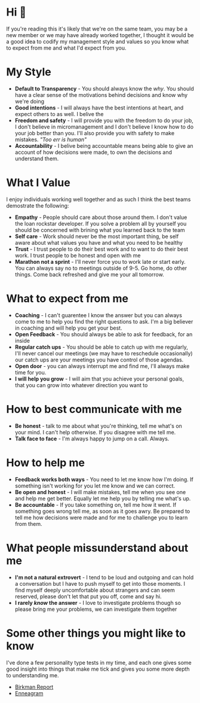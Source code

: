 # Hi :wave:
If you're reading this it's likely that we're on the same team, you may be a new member or we may have already worked together, I thought it would be a good idea to codify my management style and values so you know what to expect from me and what I'd expect from you.

# My Style
* **Default to Transparency** - You should always know the _why_. You should have a clear sense of the motivations behind decisions and know why we're doing 
* **Good intentions** - I will always have the best intentions at heart, and expect others to as well. I belive the 
* **Freedom and safety** - I will provide you with the freedom to do your job, I don't believe in micromanagement and I don't believe I know how to do your job better than you. I'll also provide you with safety to make mistakes. _"Too err is human"_
* **Accountability** - I belive being accountable means being able to give an account of how decisions were made, to own the decisions and understand them.

# What I Value
I enjoy individuals working well together and as such I think the best teams demostrate the following:

* **Empathy** - People should care about those around them. I don't value the loan rockstar developer. If you solve a problem all by yourself you should be concerned with brining what you learned back to the team
* **Self care** - Work should never be the most important thing, be self aware about what values you have and what you need to be healthy
* **Trust** - I trust people to do their best work and to want to do their best work. I trust people to be honest and open with me
* **Marathon not a sprint** - I'll never force you to work late or start early. You can always say no to meetings outside of 9-5. Go home, do other things. Come back refreshed and give me your all tomorrow.


# What to expect from me
* **Coaching** - I can't guarentee I know the answer but you can always come to me to help you find the right questions to ask. I'm a big believer in coaching and will help you get your best.
* **Open Feedback** - You should always be able to ask for feedback, for an inside 
* **Regular catch ups** - You should be able to catch up with me regularly, I'll never cancel our meetings (we may have to reschedule occasionally) our catch ups are your meetings you have control of those agendas.
* **Open door** - you can always interrupt me and find me, I'll always make time for you.
* **I will help you grow** - I will aim that you achieve your personal goals, that you can grow into whatever direction you want to

# How to best communicate with me
* **Be honest** - talk to me about what you're thinking, tell me what's on your mind. I can't help otherwise. If you disagree with me tell me.
* **Talk face to face** - I'm always happy to jump on a call. Always.

# How to help me
* **Feedback works both ways** - You need to let me know how I'm doing. If something isn't working for you let me know and we can correct.
* **Be open and honest** - I will make mistakes, tell me when you see one and help me get better. Equally let me help you by telling me what's up.
* **Be accountable** - If you take something on, tell me how it went. If something goes wrong tell me, as soon as it goes awry. Be prepared to tell me how decisions were made and for me to challenge you to learn from them.

# What people missunderstand about me
* **I'm not a natural extrovert** - I tend to be loud and outgoing and can hold a conversation but I have to push myself to get into those moments. I find myself deeply uncomfortable about strangers and can seem reserved, please don't let that put you off, come and say hi.
* **I rarely _know_ the answer** -  I love to investigate problems though so please bring me your problems, we can investigate them together

# Some other things you might like to know
I've done a few personality type tests in my time, and each one gives some good insight into things that make me tick and gives you some more depth to understanding me.

* [Birkman Report](https://github.com/buildmaster/buildmaster/blob/master/EVANS_OWEN_G5943S.pdf)
* [Enneagram](https://github.com/buildmaster/buildmaster/blob/master/EVANS-OWEN-RHETIResults.pdf)
